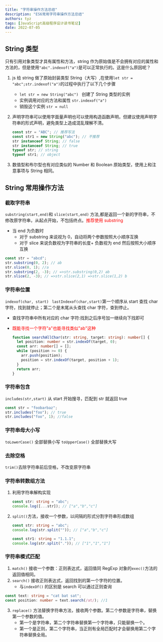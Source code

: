 ```yaml
---
title: "字符串操作方法总结"
description: "ES6常用字符串操作方法总结"
authors: tyz
tags: [JavaScript高级程序设计读书笔记]
date: 2022-07-05
---
```


<!--truncate-->

## String 类型

只有引用对象类型才具有属性和方法，string 作为原始值是不会拥有对应的属性和方法的，但是使用`"abc".indexof("a")`是可以正常执行的。这是什么原因呢？

1. js 给 string 做了原始封装类型 String（大写）,在使用`let str = "abc";str.indexof("a")`的过程中执行了以下几个步骤
   - `let str = new String("abc") ` 创建了 String 类型的实例
   - 实例调用对应的方法和属性 `str.indexof("a")`
   - 销毁这个实例 `str = null`
2. 声明字符串可以使用字面量声明也可以使用构造函数声明，但建议使用声明字符串的形式声明，避免类型上造成混乱理解不清。

   ```js
   const str = "ABC"; // 推荐写法
   const str1 = new String("abc"); // 不推荐
   str instanceof String; // false
   str instanceof String; // true
   typeof str; // string
   typeof str1; // object
   ```

3. 数值型和布尔型也有对应类似的 Number 和 Boolean 原始类型，使用上和注意事项与 String 相同。

## String 常用操作方法

### 截取字符串

`substring(start,end)`和 `slice(start,end)` 方法,都是返回一个新的字符串，不修改原字符串，从起点开始，不包括终点。<font color = "red">推荐使用 substring</font>

- 当 end 为负数时
  - 对于 substring 来说视为 0，自动将两个参数按照大小顺序互换
  - 对于 slice 来说负数视为字符串的长度+ 负数视为 end 然后按照大小顺序互换

```js
const str = "abcd";
str.substring(0, 2); // ab
str.slice(0, 1); //a
str.substring(2, -3); // =>str.substring(0,2) ab
str.slice(2, -3); // =>str.slice(2,1) =>str.slice(1,2) b
```

### 字符串位置

`indexof(char, start)` ` lastIndexof(char,start)`第一个顺序从 start 查找 char 字符，找到就停止；第二个是末尾从头查找 char 字符，查到停止。

- 查找字符串中所有对应的 char 字符:找到之后序号加一继续向下找即可
- <font color = "red">既能寻找一个字符"a"也能寻找类似"ab"这种</font>

  ```ts
  function searchAllChar(str: string, target: string): number[] {
    let position: number = str.indexOf(target, 0);
    const arr: number[] = [];
    while (position >= 0) {
      arr.push(position);
      position = str.indexOf(target, position + 1);
    }
    return arr;
  }
  ```

### 字符串包含

`includes(str,start)` 从 start 开始搜寻，匹配到 str 就返回 true

```ts
const str = "foobarbaz";
str.includes("foo"); // true
str.includes("foo", 1); //false
```

### 字符串母大小写

`toLowerCase()` 全部替换小写 `toUpperCase()` 全部替换大写

### 去除空格

`trim()`去除字符串前后空格，不改变原字符串

### 字符串转数组方法

1. 利用字符串解构实现

   ```ts
   const str: string = "abc";
   console.log([...str]); // ["a","b","c"]
   ```

2. `split()`方法，接收一个参数，以间隔的形式分割字符串形成数组

   ```ts
   const str: string = "abc";
   console.log(str.split("")); // ["a","b","c"]

   const str1: string = "1.1.1";
   console.log(str.split(".")); // ["1","1","1"]
   ```

### 字符串模式匹配

1.  `match()` 接收一个参数：正则表达式，返回值同 RegExp 对象的`exec()`方法的返回值相同。
2.  `search()` 接收正则表达式，返回找到的第一个字符的位置。
    - 与`indexOf()` 的区别是 search 可以通过正则查询

```ts
const text: string = "cat bat sat";
const position: number = text.search(/at/); //1
```

3. `replace()` 方法替换字符串方法，接收两个参数。第二个参数是字符串，替换第一个参数的值。
   - 第一个是字符串，第二个字符串替换第一个字符串，只能替换一个。
   - 第一个是正则，第二个字符串，当正则有全局匹配时才会替换用第二个字符串替换全局。
